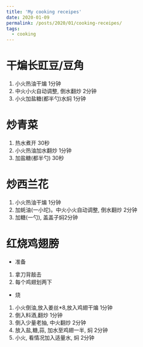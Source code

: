 ```yaml
---
title: 'My cooking receipes'
date: 2020-01-09
permalink: /posts/2020/01/cooking-receipes/
tags:
  - cooking
---
```


# 干煸长豇豆/豆角
1. 小火热油干煸 1分钟
2. 中火小火自动调整, 倒水翻炒 2分钟
3. 小火加盐糖(都半勺)水焖 1分钟

# 炒青菜
1. 热水煮开 30秒
2. 小火热油加水翻炒 1分钟
3. 加盐糖(都半勺) 30秒

# 炒西兰花
1. 小火热油干煸 1分钟
2. 加蚝油(一小坨)。中火小火自动调整, 倒水翻炒 2分钟
3. 加糖(一勺), 盖盖子焖2分钟

# 红烧鸡翅膀
- 准备
1. 拿刀背敲击
2. 每个鸡翅划两下
- 烧
1. 小火倒油,放入姜丝*8,放入鸡翅干煸 1分钟
2. 倒入料酒,翻炒 1分钟
3. 倒入少量老抽, 中火翻炒 2分钟
4. 放入盐,糖,蒜, 加水至鸡翅一半, 焖 2分钟
5. 小火, 看情况加入适量水, 焖 2分钟
